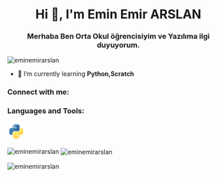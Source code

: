 <h1 align="center">Hi 👋, I'm Emin Emir ARSLAN</h1>
<h3 align="center">Merhaba Ben Orta Okul öğrencisiyim ve Yazılıma ilgi duyuyorum.</h3>

<p align="left"> <img src="https://komarev.com/ghpvc/?username=eminemirarslan&label=Profile%20views&color=0e75b6&style=flat" alt="eminemirarslan" /> </p>

- 🌱 I’m currently learning **Python,Scratch**

<h3 align="left">Connect with me:</h3>
<p align="left">
</p>

<h3 align="left">Languages and Tools:</h3>
<p align="left"> <a href="https://www.python.org" target="_blank" rel="noreferrer"> <img src="https://raw.githubusercontent.com/devicons/devicon/master/icons/python/python-original.svg" alt="python" width="40" height="40"/> </a> </p>

<p><img align="left" src="https://github-readme-stats.vercel.app/api/top-langs?username=eminemirarslan&show_icons=true&locale=en&layout=compact" alt="eminemirarslan" /></p>

<p>&nbsp;<img align="center" src="https://github-readme-stats.vercel.app/api?username=eminemirarslan&show_icons=true&locale=en" alt="eminemirarslan" /></p>

<p><img align="center" src="https://github-readme-streak-stats.herokuapp.com/?user=eminemirarslan&" alt="eminemirarslan" /></p>

